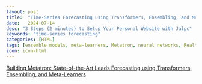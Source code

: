 ```yaml
---
layout: post
title:  "Time-Series Forecasting using Transformers, Ensembling, and Meta-Learners"
date:   2024-07-14
desc: "3 Steps (2 minutes) to Setup Your Personal Website with Jalpc"
keywords: "time-series forecasting"
categories: [HTML]
tags: [ensemble models, meta-learners, Metatron, neural networks, Realtor.com, time-series forecasting, transformers]
icon: icon-html
---
```


[Building Metatron: State-of-the-Art Leads Forecasting using Transformers, Ensembling, and Meta-Learners](https://techblog.realtor.com/building-metatron-state-of-the-art-leads-forecasting-using-transformers-ensembling-and-meta-learners/)